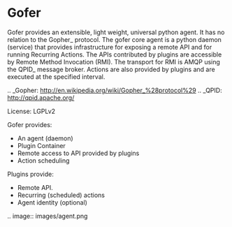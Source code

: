 Gofer
=====

Gofer provides an extensible, light weight, universal python agent. It has no
relation to the Gopher_ protocol.
The gofer core agent is a python daemon (service) that provides infrastructure
for exposing a remote API and for running Recurring Actions. The APIs contributed by
plugins are accessible by Remote Method Invocation (RMI). The transport for RMI is
AMQP using the QPID_ message broker. Actions are also provided
by plugins and are executed at the specified interval.

.. _Gopher: http://en.wikipedia.org/wiki/Gopher_%28protocol%29
.. _QPID: http://qpid.apache.org/

License: LGPLv2

Gofer provides:

- An agent (daemon)
- Plugin Container
- Remote access to API provided by plugins
- Action scheduling

Plugins provide:

- Remote API.
- Recurring (scheduled) actions
- Agent identity (optional)

.. image:: images/agent.png
